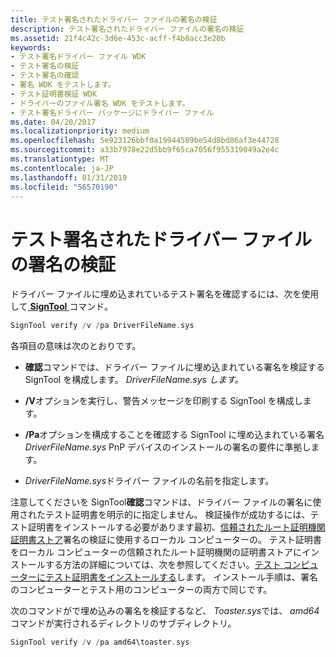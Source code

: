 ```yaml
---
title: テスト署名されたドライバー ファイルの署名の検証
description: テスト署名されたドライバー ファイルの署名の検証
ms.assetid: 21f4c42c-3d6e-453c-acff-f4b8acc3e20b
keywords:
- テスト署名ドライバー ファイル WDK
- テスト署名の検証
- テスト署名の確認
- 署名 WDK をテストします。
- テスト証明書検証 WDK
- ドライバーのファイル署名 WDK をテストします。
- テスト署名ドライバー パッケージにドライバー ファイル
ms.date: 04/20/2017
ms.localizationpriority: medium
ms.openlocfilehash: 5e923126bbf0a19944589be54d8bd86af3e44728
ms.sourcegitcommit: a33b7978e22d5bb9f65ca7056f955319049a2e4c
ms.translationtype: MT
ms.contentlocale: ja-JP
ms.lasthandoff: 01/31/2019
ms.locfileid: "56570190"
---
```

# <a name="verifying-the-signature-of-a-test-signed-driver-file"></a>テスト署名されたドライバー ファイルの署名の検証


ドライバー ファイルに埋め込まれているテスト署名を確認するには、次を使用して[ **SignTool** ](https://msdn.microsoft.com/library/windows/hardware/ff551778)コマンド。

```cpp
SignTool verify /v /pa DriverFileName.sys
```

各項目の意味は次のとおりです。

-   **確認**コマンドでは、ドライバー ファイルに埋め込まれている署名を検証する SignTool を構成します。 *DriverFileName.sys します。*

-   **/V**オプションを実行し、警告メッセージを印刷する SignTool を構成します。

-   **/Pa**オプションを構成することを確認する SignTool に埋め込まれている署名*DriverFileName.sys* PnP デバイスのインストールの署名の要件に準拠します。

-   *DriverFileName.sys*ドライバー ファイルの名前を指定します。

注意してくださいを SignTool**確認**コマンドは、ドライバー ファイルの署名に使用されたテスト証明書を明示的に指定しません。 検証操作が成功するには、テスト証明書をインストールする必要があります最初、[信頼されたルート証明機関証明書ストア](trusted-root-certification-authorities-certificate-store.md)署名の検証に使用するローカル コンピューターの。 テスト証明書をローカル コンピューターの信頼されたルート証明機関の証明書ストアにインストールする方法の詳細については、次を参照してください。[テスト コンピューターにテスト証明書をインストールする](installing-a-test-certificate-on-a-test-computer.md)します。 インストール手順は、署名のコンピューターとテスト用のコンピューターの両方で同じです。

次のコマンドがで埋め込みの署名を検証するなど、 *Toaster.sys*では、 *amd64*コマンドが実行されるディレクトリのサブディレクトリ。

```cpp
SignTool verify /v /pa amd64\toaster.sys
```

 

 






